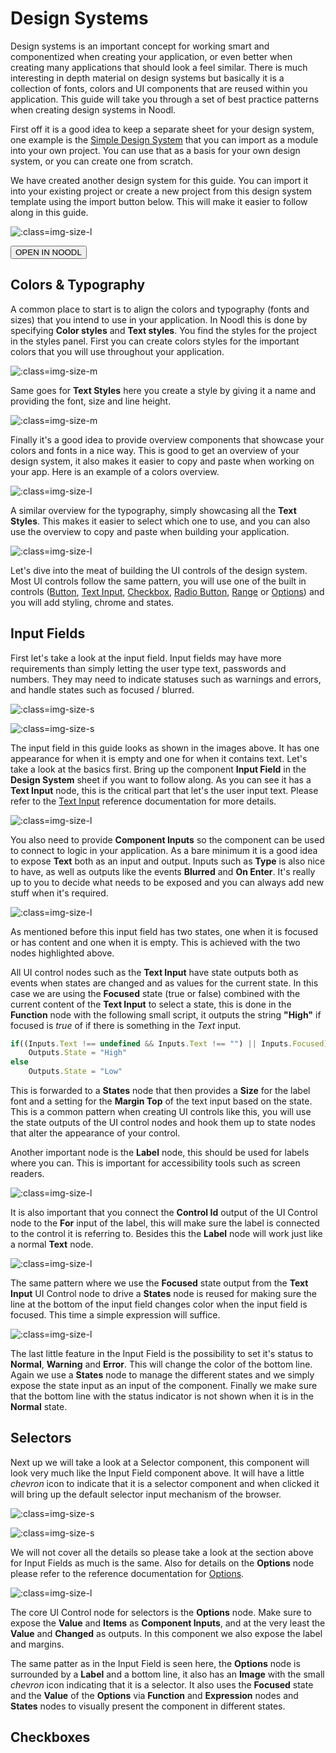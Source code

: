 # Design Systems

Design systems is an important concept for working smart and componentized when creating your application, or even better when creating many applications that should look a feel similar. There is much interesting in depth material on design systems but basically it is a collection of fonts, colors and UI components that are reused within you application. This guide will take you through a set of best practice patterns when creating design systems in Noodl.

First off it is a good idea to keep a separate sheet for your design system, one example is the [Simple Design System](/modules/sds-v3/) that you can import as a module into your own project. You can use that as a basis for your own design system, or you can create one from scratch.

We have created another design system for this guide. You can import it into your existing project or create a new project from this design system template using the import button below. This will make it easier to follow along in this guide.

![](design-systems/design-system-screen.png ':class=img-size-l')

<div class="ndl-images">
    <button class="ndl-import-button no-content" onClick='importIntoNoodl("2.3/guides/design-systems/ds-project-1-0.zip", {name: "Design System Guide", thumb:"2.3/guides/design-systems/ds-project-thumb.png"})'>OPEN IN NOODL</button>
</div>

## Colors & Typography

A common place to start is to align the colors and typography (fonts and sizes) that you intend to use in your application. In Noodl this is done by specifying **Color styles** and **Text styles**. You find the styles for the project in the styles panel. First you can create colors styles for the important colors that you will use throughout your application.

![](design-systems/color-styles.png ':class=img-size-m')

Same goes for **Text Styles** here you create a style by giving it a name and providing the font, size and line height.

![](design-systems/text-styles.png ':class=img-size-m')

Finally it's a good idea to provide overview components that showcase your colors and fonts in a nice way. This is good to get an overview of your design system, it also makes it easier to copy and paste when working on your app. Here is an example of a colors overview.

![](design-systems/colors-overview.png ':class=img-size-l')

A similar overview for the typography, simply showcasing all the **Text Styles**. This makes it easier to select which one to use, and you can also use the overview to copy and paste when building your application.

![](design-systems/typography-overview.png ':class=img-size-l')

Let's dive into the meat of building the UI controls of the design system. Most UI controls follow the same pattern, you will use one of the built in controls ([Button](/nodes/visual/button), [Text Input](/nodes/visual/text-input), [Checkbox](/nodes/visual/checkbox), [Radio Button](/nodes/visual/radiobutton), [Range](/nodes/visual/range) or [Options](/nodes/visual/options)) and you will add styling, chrome and states.

## Input Fields

First let's take a look at the input field. Input fields may have more requirements than simply letting the user type text, passwords and numbers. They may need to indicate statuses such as warnings and errors, and handle states such as focused / blurred.

![](design-systems/input-field.png ':class=img-size-s')

![](design-systems/input-field-typed.png ':class=img-size-s')

The input field in this guide looks as shown in the images above. It has one appearance for when it is empty and one for when it contains text. Let's take a look at the basics first. Bring up the component **Input Field** in the **Design System** sheet if you want to follow along. As you can see it has a **Text Input** node, this is the critical part that let's the user input text. Please refer to the [Text Input](/nodes/visual/text-input) reference documentation for more details.

![](design-systems/input-field-nodes-1.png ':class=img-size-l')

You also need to provide **Component Inputs** so the component can be used to connect to logic in your application. As a bare minimum it is a good idea to expose **Text** both as an input and output. Inputs such as **Type** is also nice to have, as well as outputs like the events **Blurred** and **On Enter**. It's really up to you to decide what needs to be exposed and you can always add new stuff when it's required. 

![](design-systems/input-field-nodes-2.png ':class=img-size-l')

As mentioned before this input field has two states, one when it is focused or has content and one when it is empty. This is achieved with the two nodes highlighted above. 

All UI control nodes such as the **Text Input** have state outputs both as events when states are changed and as values for the current state. In this case we are using the **Focused** state (true or false) combined with the current content of the **Text Input** to select a state, this is done in the **Function** node with the following small script, it outputs the string **"High"** if focused is *true* of if there is something in the *Text* input.

```javascript
if((Inputs.Text !== undefined && Inputs.Text !== "") || Inputs.Focused)
    Outputs.State = "High"
else
    Outputs.State = "Low"
```

This is forwarded to a **States** node that then provides a **Size** for the label font and a setting for the **Margin Top** of the text input based on the state. This is a common pattern when creating UI controls like this, you will use the state outputs of the UI control nodes and hook them up to state nodes that alter the appearance of your control.

Another important node is the **Label** node, this should be used for labels where you can. This is important for accessibility tools such as screen readers. 

![](design-systems/input-field-nodes-3.png ':class=img-size-l')

It is also important that you connect the **Control Id** output of the UI Control node to the **For** input of the label, this will make sure the label is connected to the control it is referring to. Besides this the **Label** node will work just like a normal **Text** node.

![](design-systems/input-field-nodes-4.png ':class=img-size-l')

The same pattern where we use the **Focused** state output from the **Text Input** UI Control node to drive a **States** node is reused for making sure the line at the bottom of the input field changes color when the input field is focused. This time a simple expression will suffice.

![](design-systems/input-field-nodes-5.png ':class=img-size-l')

The last little feature in the Input Field is the possibility to set it's status to **Normal**, **Warning** and **Error**. This will change the color of the bottom line. Again we use a **States** node to manage the different states and we simply expose the state input as an input of the component. Finally we make sure that the bottom line with the status indicator is not shown when it is in the **Normal** state.

## Selectors

Next up we will take a look at a Selector component, this component will look very much like the Input Field component above. It will have a little *chevron* icon to indicate that it is a selector component and when clicked it will bring up the default selector input mechanism of the browser.

![](design-systems/selector.png ':class=img-size-s')

![](design-systems/selector-selected.png ':class=img-size-s')

We will not cover all the details so please take a look at the section above for Input Fields as much is the same. Also for details on the **Options** node please refer to the reference documentation for [Options](/nodes/visual/options).

![](design-systems/selector-nodes-1.png ':class=img-size-l')

The core UI Control node for selectors is the **Options** node. Make sure to expose the **Value** and **Items** as **Component Inputs**, and at the very least the **Value** and **Changed** as outputs. In this component we also expose the label and margins.

The same patter as in the Input Field is seen here, the **Options** node is surrounded by a **Label** and a bottom line, it also has an **Image** with the small *chevron* icon indicating that it is a selector. It also uses the **Focused** state and the **Value** of the **Options** via **Function** and **Expression** nodes and **States** nodes to visually present the component in different states.

## Checkboxes




